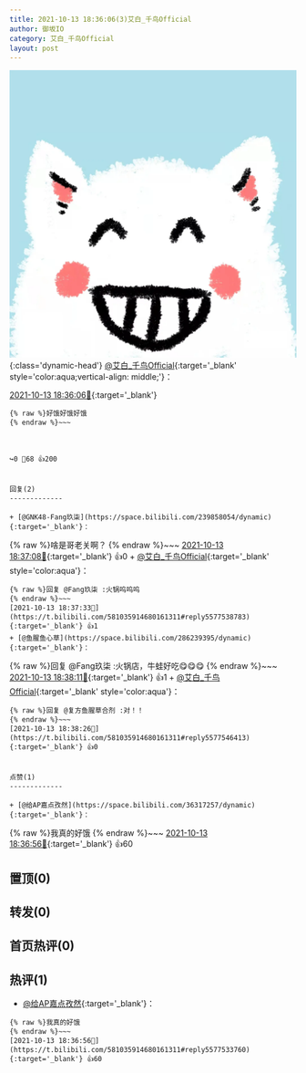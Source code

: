 ```yaml
---
title: 2021-10-13 18:36:06(3)艾白_千鸟Official
author: 御坂IO
category: 艾白_千鸟Official
layout: post
---
```


![img](/images/9ae8b9445fd0665cc014d9080156a45271be73c6.jpg){:class='dynamic-head'}
[@艾白_千鸟Official](https://space.bilibili.com/334537711/dynamic){:target='_blank' style='color:aqua;vertical-align: middle;'}：

[2021-10-13 18:36:06🔗](https://t.bilibili.com/581035914680161311){:target='_blank'}

~~~
{% raw %}好饿好饿好饿
{% endraw %}~~~



↪️0 💬68 👍200


回复(2)
-------------

+ [@GNK48-Fang玖柒](https://space.bilibili.com/239858054/dynamic){:target='_blank'}：
~~~
{% raw %}啥是哥老关啊？
{% endraw %}~~~
[2021-10-13 18:37:08🔗](https://t.bilibili.com/581035914680161311#reply5577540899){:target='_blank'} 👍0
    + [@艾白_千鸟Official](https://space.bilibili.com/334537711/dynamic){:target='_blank' style='color:aqua'}：
~~~
{% raw %}回复 @Fang玖柒 :火锅呜呜呜
{% endraw %}~~~
[2021-10-13 18:37:33🔗](https://t.bilibili.com/581035914680161311#reply5577538783){:target='_blank'} 👍1
+ [@鱼腥鱼心草](https://space.bilibili.com/286239395/dynamic){:target='_blank'}：
~~~
{% raw %}回复 @Fang玖柒 :火锅店，牛蛙好吃😋😋😋
{% endraw %}~~~
[2021-10-13 18:38:11🔗](https://t.bilibili.com/581035914680161311#reply5577542935){:target='_blank'} 👍1
    + [@艾白_千鸟Official](https://space.bilibili.com/334537711/dynamic){:target='_blank' style='color:aqua'}：
~~~
{% raw %}回复 @复方鱼腥草合剂 :对！！
{% endraw %}~~~
[2021-10-13 18:38:26🔗](https://t.bilibili.com/581035914680161311#reply5577546413){:target='_blank'} 👍0


点赞(1)
-------------

+ [@给AP嘉点孜然](https://space.bilibili.com/36317257/dynamic){:target='_blank'}：
~~~
{% raw %}我真的好饿
{% endraw %}~~~
[2021-10-13 18:36:56🔗](https://t.bilibili.com/581035914680161311#reply5577533760){:target='_blank'} 👍60


置顶(0)
-------------



转发(0)
-------------



首页热评(0)
-------------



热评(1)
-------------

+ [@给AP嘉点孜然](https://space.bilibili.com/36317257/dynamic){:target='_blank'}：
~~~
{% raw %}我真的好饿
{% endraw %}~~~
[2021-10-13 18:36:56🔗](https://t.bilibili.com/581035914680161311#reply5577533760){:target='_blank'} 👍60


